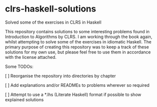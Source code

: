 # clrs-haskell-solutions
Solved some of the exercises in CLRS in Haskell

This repository contains solutions to some interesting problems found in Introduction to Algorithms by CLRS. I am working through the book again, whilst attempting to solve some of the exercises in idiomatic Haskell. The primary purpose of creating this repository was to keep a track of these solutions for my own use, but please feel free to use them in accordance with the license attached.

Some TODOs:

[ ] Reorganise the repository into directories by chapter

[ ] Add explanations and/or READMEs to problems wherever so required

[ ] Attempt to use a *.lhs (Literate Haskell) format if possible to show explained solutions
